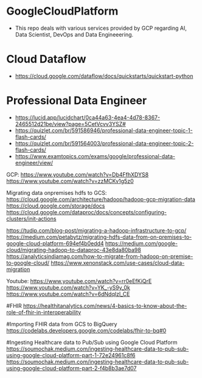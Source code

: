 # GoogleCloudPlatform

* This repo deals with various services provided by GCP regarding AI, Data Scientist, DevOps and Data Engineeering.

# Cloud Dataflow

* https://cloud.google.com/dataflow/docs/quickstarts/quickstart-python

# Professional Data Engineer

* https://lucid.app/lucidchart/0ca44a63-4ea4-4d78-8367-2465512d21be/view?page=5CetVcvv3YSZ#
* https://quizlet.com/br/591586946/professional-data-engineer-topic-1-flash-cards/
* https://quizlet.com/br/591564003/professional-data-engineer-topic-2-flash-cards/
* https://www.examtopics.com/exams/google/professional-data-engineer/view/

GCP:
https://www.youtube.com/watch?v=Db4FfhXDYS8
https://www.youtube.com/watch?v=zzMCKv1g5z0



Migrating data onpremises hdfs to GCS:
https://cloud.google.com/architecture/hadoop/hadoop-gcp-migration-data
https://cloud.google.com/storage/docs
https://cloud.google.com/dataproc/docs/concepts/configuring-clusters/init-actions



https://tudip.com/blog-post/migrating-a-hadoop-infrastructure-to-gcp/
https://medium.com/petabytz/migrating-hdfs-data-from-on-premises-to-google-cloud-platform-694ef4b0edd4
https://medium.com/google-cloud/migrating-hadoop-to-dataproc-43e8da80ba98
https://analyticsindiamag.com/how-to-migrate-from-hadoop-on-premise-to-google-cloud/
https://www.xenonstack.com/use-cases/cloud-data-migration


Youtube:
https://www.youtube.com/watch?v=rr0eEfKiQrE
https://www.youtube.com/watch?v=YK_-yS9y_0k
https://www.youtube.com/watch?v=6dNdqIzl_CE

#FHIR
https://healthitanalytics.com/news/4-basics-to-know-about-the-role-of-fhir-in-interoperability
 
#Importing FHIR data from GCS to BigQuery
https://codelabs.developers.google.com/codelabs/fhir-to-bq#0

#Ingesting Healthcare data to Pub/Sub using Google Cloud Platform 
https://soumochak.medium.com/ingesting-healthcare-data-to-pub-sub-using-google-cloud-platform-part-1-72e24961c8f6
https://soumochak.medium.com/ingesting-healthcare-data-to-pub-sub-using-google-cloud-platform-part-2-f4b8b3ae7d07
